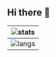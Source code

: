 ## Hi there 👋

| ![stats][github-stats] |
| ---------------------- |
| ![langs][lang-stats]   |

<!--
- 🔭 I’m currently working on ...
- 🌱 I’m currently learning ...
- 👯 I’m looking to collaborate on ...
- 🤔 I’m looking for help with ...
- 💬 Ask me about ...
- 📫 How to reach me: ...
- 😄 Pronouns: ...
- ⚡ Fun fact: ...
-->

<!-- references -->

[github-stats]: https://github-readme-stats.vercel.app/api?username=dreamer2q&show_icons=true&theme=vue
[lang-stats]: https://github-readme-stats.vercel.app/api/top-langs/?username=dreamer2q&show_icons=true&layout=compact&theme=vue
